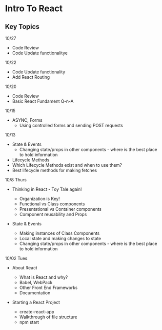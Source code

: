 # Intro To React

## Key Topics
10/27 
* Code Review
* Code Update functionalitye

10/22
* Code Update functionality
* Add React Routing  

10/20
* Code Review
* Basic React Fundament Q-n-A


10/15
* ASYNC, Forms
  * Using controlled forms and sending POST requests


10/13
* State & Events
  * Changing state/props in other components - where is the best place to hold information
* Lifecycle Methods
* Which Lifecycle Methods exist and when to use them?
* Best lifecycle methods for making fetches


10/8 Thurs
* Thinking in React - Toy Tale again!
  * Organization is Key!
  * Functional vs Class components
  * Presentational vs Container components
  * Component reusability and Props

* State & Events
  * Making instances of Class Components
  * Local state and making changes to state
  * Changing state/props in other components - where is the best place to hold information

10/02 Tues
* About React
  * What is React and why?
  * Babel, WebPack
  * Other Front End Frameworks
  * Documentation

* Starting a React Project
  * create-react-app
  * Walkthrough of file structure
  * npm start
  